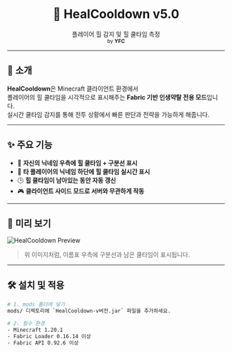 <h1 align="center">💜 HealCooldown v5.0</h1>
<p align="center">
  플레이어 힐 감지 및 힐 쿨타임 측정<br>
  <sub>by <strong>YFC</strong></sub>
</p>

---

## 📌 소개

**HealCooldown**은 Minecraft 클라이언트 환경에서  
플레이어의 힐 쿨타임을 시각적으로 표시해주는 **Fabric 기반 인생약탈 전용 모드**입니다.  
실시간 쿨타임 감지를 통해 전투 상황에서 빠른 판단과 전략을 가능하게 해줍니다.

---

## ✨ 주요 기능

- 🎯 **자신의 닉네임 우측에 힐 쿨타임 + 구분선 표시**
- 👀 **타 플레이어의 닉네임 하단에 힐 쿨타임 실시간 표시**
- 🕒 **힐 쿨타임이 남아있는 동안 자동 갱신**
- 🎮 **클라이언트 사이드 모드로 서버와 무관하게 작동**

---

## 📸 미리 보기

![HealCooldown Preview](https://i.ibb.co/nqc2cYW1/2025-07-16-184614.png)

> 위 이미지처럼, 이름표 우측에 구분선과 남은 쿨타임이 표시됩니다.

---

## 🛠️ 설치 및 적용

```bash
# 1. mods 폴더에 넣기
mods/ 디렉토리에 `HealCooldown-v버전.jar` 파일을 추가하세요.

# 2. 필수 환경
- Minecraft 1.20.1
- Fabric Loader 0.16.14 이상
- Fabric API 0.92.6 이상